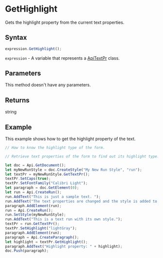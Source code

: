 # GetHighlight

Gets the highlight property from the current text properties.

## Syntax

```javascript
expression.GetHighlight();
```

`expression` - A variable that represents a [ApiTextPr](../ApiTextPr.md) class.

## Parameters

This method doesn't have any parameters.

## Returns

string

## Example

This example shows how to get the highlight property of the text.

```javascript editor-docx
// How to know the highlight type of the form.

// Retrieve text properties of the form to find out its highlight type.

let doc = Api.GetDocument();
let myNewRunStyle = doc.CreateStyle("My New Run Style", "run");
let textPr = myNewRunStyle.GetTextPr();
textPr.SetCaps(true);
textPr.SetFontFamily("Calibri Light");
let paragraph = doc.GetElement(0);
let run = Api.CreateRun();
run.AddText("This is just a sample text. ");
run.AddText("The text properties are changed and the style is added to the paragraph. ");
paragraph.AddElement(run);
run = Api.CreateRun();
run.SetStyle(myNewRunStyle);
run.AddText("This is a text run with its own style.");
textPr = run.GetTextPr();
textPr.SetHighlight("lightGray");
paragraph.AddElement(run);
paragraph = Api.CreateParagraph();
let highlight = textPr.GetHighlight();
paragraph.AddText("Highlight property: " + highlight);
doc.Push(paragraph);
```
